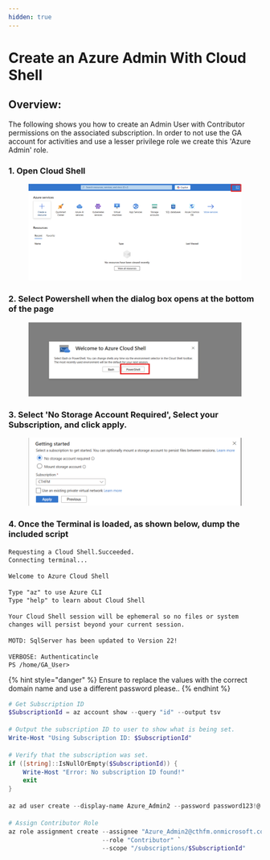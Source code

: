 ```yaml
---
hidden: true
---
```


# Create an Azure Admin With Cloud Shell

## Overview:

The following shows you how to create an Admin User with Contributor permissions on the associated subscription. In order to not use the GA account for activities and use a lesser privilege role we create this 'Azure Admin' role.&#x20;

### 1. Open Cloud Shell

<figure><img src="../.gitbook/assets/image (2) (1) (1).png" alt=""><figcaption></figcaption></figure>

### 2. Select Powershell when the dialog box opens at the bottom of the page

<figure><img src="../.gitbook/assets/image (3) (1).png" alt=""><figcaption></figcaption></figure>

### 3. Select 'No Storage Account Required', Select your Subscription, and click apply.

<figure><img src="../.gitbook/assets/image (4) (1).png" alt=""><figcaption></figcaption></figure>

### 4. Once the Terminal is loaded, as shown below, dump the included script

```
Requesting a Cloud Shell.Succeeded. 
Connecting terminal...

Welcome to Azure Cloud Shell

Type "az" to use Azure CLI
Type "help" to learn about Cloud Shell

Your Cloud Shell session will be ephemeral so no files or system changes will persist beyond your current session.

MOTD: SqlServer has been updated to Version 22!

VERBOSE: Authenticatincle
PS /home/GA_User>
```

{% hint style="danger" %}
Ensure to replace the values with the correct domain name and use a different password please..
{% endhint %}

```powershell
# Get Subscription ID
$SubscriptionId = az account show --query "id" --output tsv

# Output the subscription ID to user to show what is being set. 
Write-Host "Using Subscription ID: $SubscriptionId"

# Verify that the subscription was set.
if ([string]::IsNullOrEmpty($SubscriptionId)) {
    Write-Host "Error: No subscription ID found!"
    exit
}

az ad user create --display-name Azure_Admin2 --password password123!@ --user-principal-name Azure_Admin2@cthfm.onmicrosoft.com

# Assign Contributor Role
az role assignment create --assignee "Azure_Admin2@cthfm.onmicrosoft.com" `
                          --role "Contributor" `
                          --scope "/subscriptions/$SubscriptionId"
```
